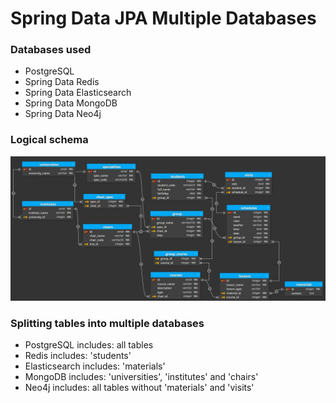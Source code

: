 #  Spring Data JPA Multiple Databases

### Databases used

* PostgreSQL
* Spring Data Redis 
* Spring Data Elasticsearch
* Spring Data MongoDB
* Spring Data Neo4j

### Logical schema

![Схема](schema.jpg)

### Splitting tables into multiple databases

* PostgreSQL includes: all tables
* Redis includes: 'students'
* Elasticsearch includes: 'materials'
* MongoDB includes: 'universities', 'institutes' and 'chairs'
* Neo4j includes: all tables without 'materials' and 'visits'